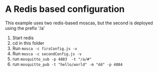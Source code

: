 
# A Redis based configuration

This example uses two redis-based moscas, but the
second is deployed using the prefix '/a'

1. Start redis
2. cd in this folder
3. Run `mosca -c firsConfig.js -v`
4. Run `mosca -c secondConfig.js -v`
5. run `mosquitto_sub -p 4883  -t "/a/#"`
6. run `mosquitto_pub -t "hello/world" -m "dd" -p 4884`
